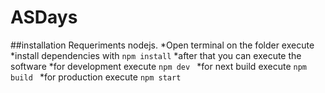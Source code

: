 # ASDays
##installation
Requeriments nodejs.
*Open terminal on the folder execute 
    *install dependencies with
    ```
    npm install
    ```
*after that you can execute the software
    *for development execute
    ```
    npm dev 
    ```
    *for next build execute
    ```
    npm build 
    ```
    *for production execute 
    ```
    npm start 
    ```